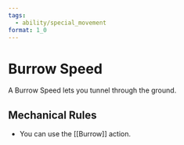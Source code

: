 ```yaml
---
tags:
  - ability/special_movement
format: 1_0
---
```

#  Burrow Speed

A Burrow Speed lets you tunnel through the ground. 

## Mechanical Rules

- You can use the [[Burrow]] action.